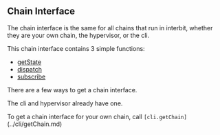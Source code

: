 ## Chain Interface

The chain interface is the same for all chains that run in interbit, whether they are your own chain, the hypervisor, or the cli.

This chain interface contains 3 simple functions:
 - [getState](./getState.md)
 - [dispatch](./dispatch.md)
 - [subscribe](./subscribe.md)

 There are a few ways to get a chain interface. 
 
 The cli and hypervisor already have one. 
 
 To get a chain interface for your own chain, call `[cli.getChain]`(../cli/getChain.md)